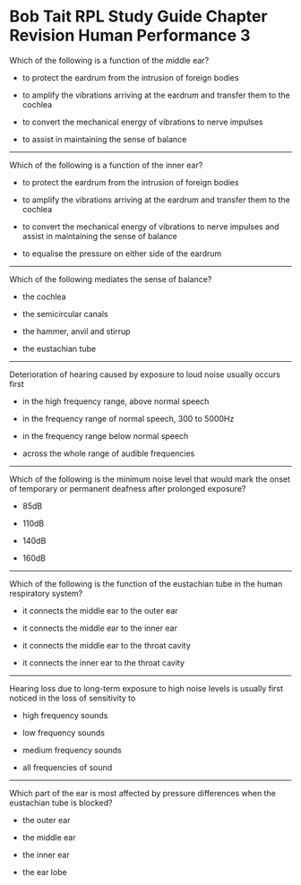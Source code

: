 # Bob Tait RPL Study Guide Chapter Revision Human Performance 3

Which of the following is a function of the middle ear?

* to protect the eardrum from the intrusion of foreign bodies

* to amplify the vibrations arriving at the eardrum and transfer them to the cochlea

* to convert the mechanical energy of vibrations to nerve impulses

* to assist in maintaining the sense of balance

----

Which of the following is a function of the inner ear?

* to protect the eardrum from the intrusion of foreign bodies

* to amplify the vibrations arriving at the eardrum and transfer them to the cochlea

* to convert the mechanical energy of vibrations to nerve impulses and assist in maintaining the sense of balance

* to equalise the pressure on either side of the eardrum

----

Which of the following mediates the sense of balance?

* the cochlea

* the semicircular canals

* the hammer, anvil and stirrup

* the eustachian tube

----

Deterioration of hearing caused by exposure to loud noise usually occurs first

* in the high frequency range, above normal speech

* in the frequency range of normal speech, 300 to 5000Hz

* in the frequency range below normal speech

* across the whole range of audible frequencies

----

Which of the following is the minimum noise level that would mark the onset of temporary or permanent deafness after prolonged exposure?

* 85dB

* 110dB

* 140dB

* 160dB

----

Which of the following is the function of the eustachian tube in the human respiratory system?

* it connects the middle ear to the outer ear

* it connects the middle ear to the inner ear

* it connects the middle ear to the throat cavity

* it connects the inner ear to the throat cavity

----

Hearing loss due to long-term exposure to high noise levels is usually first noticed in the loss of sensitivity to

* high frequency sounds

* low frequency sounds

* medium frequency sounds

* all frequencies of sound

----

Which part of the ear is most affected by pressure differences when the eustachian tube is blocked?

* the outer ear

* the middle ear

* the inner ear

* the ear lobe

